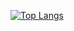 [![Top Langs](https://github-readme-stats.vercel.app/api/top-langs/?username=ariyanSahebghalam)]([https://github.com/anuraghazra/github-readme-stats](https://github.com/ariyanSahebghalam/ariyanSahebghalam/edit/main/README.md)https://github.com/ariyanSahebghalam/ariyanSahebghalam/edit/main/README.md)
